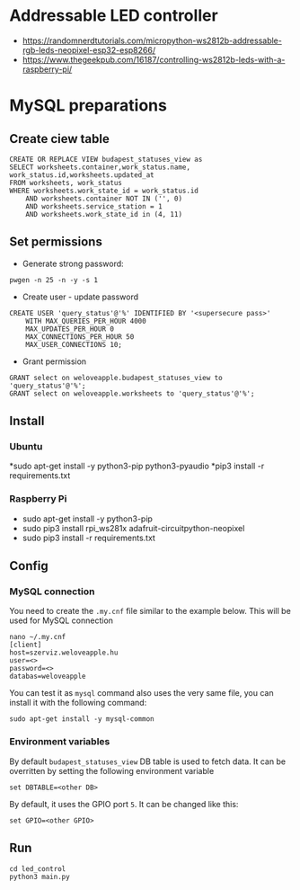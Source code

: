 # Addressable LED controller

* https://randomnerdtutorials.com/micropython-ws2812b-addressable-rgb-leds-neopixel-esp32-esp8266/
* https://www.thegeekpub.com/16187/controlling-ws2812b-leds-with-a-raspberry-pi/

# MySQL preparations

## Create ciew table

```mysql
CREATE OR REPLACE VIEW budapest_statuses_view as
SELECT worksheets.container,work_status.name, work_status.id,worksheets.updated_at
FROM worksheets, work_status
WHERE worksheets.work_state_id = work_status.id
    AND worksheets.container NOT IN ('', 0)
    AND worksheets.service_station = 1
    AND worksheets.work_state_id in (4, 11)
```

## Set permissions

* Generate strong password:
```shell
pwgen -n 25 -n -y -s 1
```
* Create user - update password
```mysql
CREATE USER 'query_status'@'%' IDENTIFIED BY '<supersecure pass>'
    WITH MAX_QUERIES_PER_HOUR 4000
    MAX_UPDATES_PER_HOUR 0
    MAX_CONNECTIONS_PER_HOUR 50
    MAX_USER_CONNECTIONS 10;
```
* Grant permission
```mysql
GRANT select on weloveapple.budapest_statuses_view to 'query_status'@'%';
GRANT select on weloveapple.worksheets to 'query_status'@'%';
```

## Install

### Ubuntu

*sudo apt-get install -y python3-pip python3-pyaudio
*pip3 install -r requirements.txt

### Raspberry Pi

* sudo apt-get install -y python3-pip
* sudo pip3 install rpi_ws281x adafruit-circuitpython-neopixel
* sudo pip3 install -r requirements.txt

##  Config

### MySQL connection

You need to create the `.my.cnf` file similar to the example below. This will be used for MySQL connection

```shell
nano ~/.my.cnf 
[client]
host=szerviz.weloveapple.hu
user=<>
password=<>
databas=weloveapple
```
You can test it as `mysql` command also uses the very same file, you can install it with the following command:

```shell
sudo apt-get install -y mysql-common
```

### Environment variables
By default `budapest_statuses_view` DB table is used to fetch data.
It can be overritten by setting the following environment variable

```shell
set DBTABLE=<other DB>
```

By default, it uses the GPIO port `5`. It can be changed like this: 

```shell
set GPIO=<other GPIO>
```

##  Run

```shell
cd led_control
python3 main.py
```
